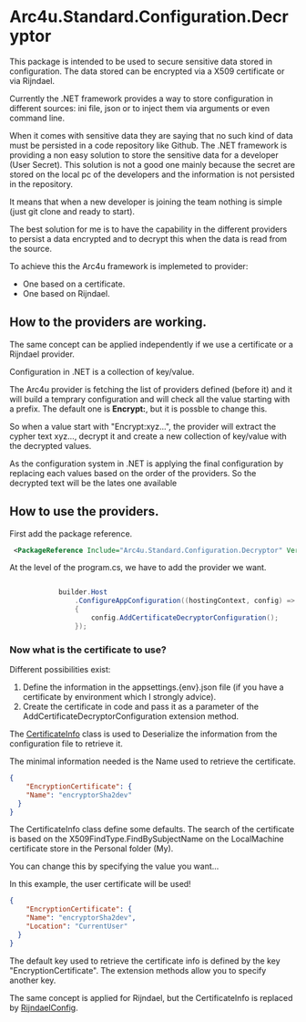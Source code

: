 # Arc4u.Standard.Configuration.Decryptor

This package is intended to be used to secure sensitive data stored in configuration. The data stored can be encrypted via a X509 certificate or via Rijndael.

Currently the .NET framework provides a way to store configuration in different sources: ini file, json or to inject them via arguments or even command line.

When it comes with sensitive data they are saying that no such kind of data must be persisted in a code repository like Github. The .NET framework is providing a non easy solution to store the sensitive data for a developer (User Secret). This solution is not a good one mainly because the secret are stored on the local pc of the developers and the information is not persisted in the repository.

It means that when a new developer is joining the team nothing is simple (just git clone and ready to start).

The best solution for me is to have the capability in the different providers to persist a data encrypted and to decrypt this when the data is read from the source. 

To achieve this the Arc4u framework is implemeted to provider:
- One based on a certificate.
- One based on Rijndael.

## How to the providers are working.

The same concept can be applied independently if we use a certificate or a Rijndael provider.

Configuration in .NET is a collection of key/value.

The Arc4u provider is fetching the list of providers defined (before it) and it will build a temprary configuration and will check all the value starting with a prefix. The default one is **Encrypt:**, but it is possble to change this.

So when a value start with "Encrypt:xyz...", the provider will extract the cypher text xyz..., decrypt it and create a new collection of key/value with the decrypted values.

As the configuration system in .NET is applying the final configuration by replacing each values based on the order of the providers. So the decrypted text will be the lates one available


## How to use the providers.

First add the package reference.

```xml
 <PackageReference Include="Arc4u.Standard.Configuration.Decryptor" Version="6.0.11.2" />
```

At the level of the program.cs, we have to add the provider we want.

```csharp

            builder.Host
                .ConfigureAppConfiguration((hostingContext, config) =>
                {
                    config.AddCertificateDecryptorConfiguration();
                });

```

### Now what is the certificate to use?

Different possibilities exist:
1) Define the information in the appsettings.{env}.json file (if you have a certificate by environment which I strongly advice).
2) Create the certificate in code and pass it as a parameter of the AddCertificateDecryptorConfiguration extension method.

The [CertificateInfo](https://github.com/GFlisch/Arc4u/blob/master/src/Arc4u.Standard/Security/CertificateInfo.cs) class is used to Deserialize the information from the configuration file to retrieve it.

The minimal information needed is the Name used to retrieve the certificate.

```json
{
    "EncryptionCertificate": {
    "Name": "encryptorSha2dev"
  }
}
```

The CertificateInfo class define some defaults. The search of the certificate is based on the X509FindType.FindBySubjectName on the LocalMachine certificate store in the Personal folder (My).

You can change this by specifying the value you want...

In this example, the user certificate will be used!
```json
{
    "EncryptionCertificate": {
    "Name": "encryptorSha2dev",
    "Location": "CurrentUser"
  }
}
```

The default key used to retrieve the certificate info is defined by the  key "EncryptionCertificate". The extension methods allow you to specify another key.

The same concept is applied for Rijndael, but the CertificateInfo is replaced by [RijndaelConfig](https://github.com/GFlisch/Arc4u/blob/master/src/Arc4u.Standard/Security/RijndaelConfig.cs).

